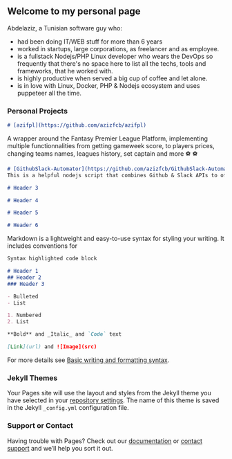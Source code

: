 ## Welcome to my personal page

Abdelaziz, a Tunisian software guy who:
- had been doing IT/WEB stuff for more than 6 years
- worked in startups, large corporations, as freelancer and as employee.
- is a fullstack Nodejs/PHP Linux developer who wears the DevOps so frequently that there's no space here to list all the techs, tools and frameworks, that he worked with.
- is highly productive when served a big cup of coffee and let alone. 
- is in love with Linux, Docker, PHP & Nodejs ecosystem and uses puppeteer all the time.

### Personal Projects
```markdown
# [azifpl](https://github.com/azizfcb/azifpl) 
```
A wrapper around the Fantasy Premier League Platform, implementing multiple functionnalities from getting gameweek score, to players prices, changing teams names, leagues history, set captain and more ⚽ ⚽
```markdown
# [GithubSlack-Automator](https://github.com/azizfcb/GithubSlack-Automator)
This is a helpful nodejs script that combines Github & Slack APIs to offer you a command line tool to automate multiple Github & Slack administrative tasks
```
```markdown
# Header 3
```
```markdown
# Header 4
```
```markdown
# Header 5
```
```markdown
# Header 6
```
Markdown is a lightweight and easy-to-use syntax for styling your writing. It includes conventions for

```markdown
Syntax highlighted code block

# Header 1
## Header 2
### Header 3

- Bulleted
- List

1. Numbered
2. List

**Bold** and _Italic_ and `Code` text

[Link](url) and ![Image](src)
```

For more details see [Basic writing and formatting syntax](https://docs.github.com/en/github/writing-on-github/getting-started-with-writing-and-formatting-on-github/basic-writing-and-formatting-syntax).

### Jekyll Themes

Your Pages site will use the layout and styles from the Jekyll theme you have selected in your [repository settings](https://github.com/azizfcb/personal-page/settings/pages). The name of this theme is saved in the Jekyll `_config.yml` configuration file.

### Support or Contact

Having trouble with Pages? Check out our [documentation](https://docs.github.com/categories/github-pages-basics/) or [contact support](https://support.github.com/contact) and we’ll help you sort it out.
